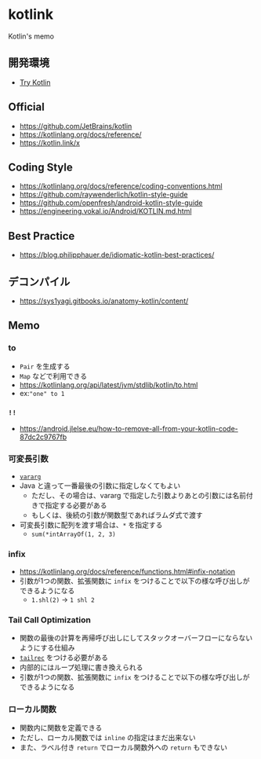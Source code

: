 # kotlink
Kotlin's memo

## 開発環境

* [Try Kotlin](https://try.kotlinlang.org/#/Examples/Hello,%20world!/Simplest%20version/Simplest%20version.kt)

## Official

* https://github.com/JetBrains/kotlin
* https://kotlinlang.org/docs/reference/
* https://kotlin.link/x

## Coding Style

* https://kotlinlang.org/docs/reference/coding-conventions.html
* https://github.com/raywenderlich/kotlin-style-guide
* https://github.com/openfresh/android-kotlin-style-guide
* https://engineering.vokal.io/Android/KOTLIN.md.html

## Best Practice

* https://blog.philipphauer.de/idiomatic-kotlin-best-practices/

## デコンパイル

* https://sys1yagi.gitbooks.io/anatomy-kotlin/content/

## Memo

### to

* `Pair` を生成する
* `Map` などで利用できる
* https://kotlinlang.org/api/latest/jvm/stdlib/kotlin/to.html
* ex:`"one" to 1`

### `!!`

* https://android.jlelse.eu/how-to-remove-all-from-your-kotlin-code-87dc2c9767fb

### 可変長引数

* [`vararg`](https://kotlinlang.org/docs/reference/functions.html#variable-number-of-arguments-varargs)
* Java と違って一番最後の引数に指定しなくてもよい
  * ただし、その場合は、vararg で指定した引数よりあとの引数には名前付きで指定する必要がある
  * もしくは、後続の引数が関数型であればラムダ式で渡す
* 可変長引数に配列を渡す場合は、`*` を指定する
    * `sum(*intArrayOf(1, 2, 3)`
    
### infix

* https://kotlinlang.org/docs/reference/functions.html#infix-notation
* 引数が1つの関数、拡張関数に `infix` をつけることで以下の様な呼び出しができるようになる
    * `1.shl(2)` -> `1 shl 2`
    
### Tail Call Optimization

* 関数の最後の計算を再帰呼び出しにしてスタックオーバーフローにならないようにする仕組み
* [`tailrec`](https://kotlinlang.org/docs/reference/functions.html#tail-recursive-functions) をつける必要がある
* 内部的にはループ処理に書き換えられる
* 引数が1つの関数、拡張関数に `infix` をつけることで以下の様な呼び出しができるようになる

### ローカル関数

* 関数内に関数を定義できる
* ただし、ローカル関数では `inline` の指定はまだ出来ない
* また、ラベル付き `return` でローカル関数外への `return` もできない

